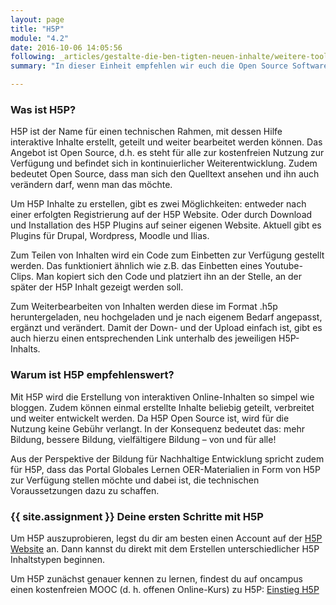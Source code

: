 ```yaml
---
layout: page
title: "H5P"
module: "4.2"
date: 2016-10-06 14:05:56
following: _articles/gestalte-die-ben-tigten-neuen-inhalte/weitere-tools.md
summary: "In dieser Einheit empfehlen wir euch die Open Source Software H5P"

---
```


### Was ist H5P?

H5P ist der Name für einen technischen Rahmen, mit dessen Hilfe interaktive Inhalte erstellt, geteilt und weiter bearbeitet werden können. Das Angebot ist Open Source, d.h. es steht für alle zur kostenfreien Nutzung zur Verfügung und befindet sich in kontinuierlicher Weiterentwicklung. Zudem bedeutet Open Source, dass man sich den Quelltext ansehen und ihn auch verändern darf, wenn man das möchte.

Um H5P Inhalte zu erstellen, gibt es zwei Möglichkeiten: entweder nach einer erfolgten Registrierung auf der H5P Website. Oder durch Download und Installation des H5P Plugins auf seiner eigenen Website. Aktuell gibt es Plugins für Drupal, Wordpress, Moodle und Ilias.

Zum Teilen von Inhalten wird ein Code zum Einbetten zur Verfügung gestellt werden. Das funktioniert ähnlich wie z.B. das Einbetten eines Youtube-Clips. Man kopiert sich den Code und platziert ihn an der Stelle, an der später der H5P Inhalt gezeigt werden soll.

Zum Weiterbearbeiten von Inhalten werden diese im Format .h5p heruntergeladen, neu hochgeladen und je nach eigenem Bedarf angepasst, ergänzt und verändert. Damit der Down- und der Upload einfach ist, gibt es auch hierzu einen entsprechenden Link unterhalb des jeweiligen H5P-Inhalts.

### Warum ist H5P empfehlenswert?

Mit H5P wird die Erstellung von interaktiven Online-Inhalten so simpel wie bloggen. Zudem können einmal erstellte Inhalte beliebig geteilt, verbreitet und weiter entwickelt werden. Da H5P Open Source ist, wird für die Nutzung keine Gebühr verlangt. In der Konsequenz bedeutet das: mehr Bildung, bessere Bildung, vielfältigere Bildung – von und für alle!

Aus der Perspektive der Bildung für Nachhaltige Entwicklung spricht zudem für H5P, dass das Portal Globales Lernen OER-Materialien in Form von H5P zur Verfügung stellen möchte und dabei ist, die technischen Voraussetzungen dazu zu schaffen.

### {{ site.assignment }} Deine ersten Schritte mit H5P

Um H5P auszuprobieren, legst du dir am besten einen Account auf der [H5P Website](https://www.h5p.org) an. Dann kannst du direkt mit dem Erstellen unterschiedlicher H5P Inhaltstypen beginnen.

Um H5P zunächst genauer kennen zu lernen, findest du auf oncampus einen kostenfreien MOOC (d. h. offenen Online-Kurs) zu H5P: [Einstieg H5P](https://www.oncampus.de/course/weiterbildung/moocs/einstieg-in-h5p)

